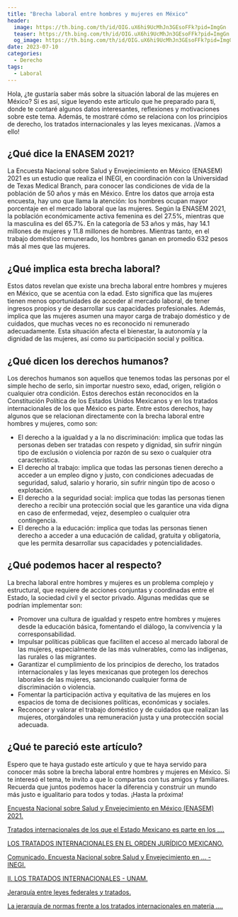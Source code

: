 ```yaml
---
title: "Brecha laboral entre hombres y mujeres en México"
header:
  image: https://th.bing.com/th/id/OIG.uX6hi9UcMhJn3GEsoFFk?pid=ImgGn
  teaser: https://th.bing.com/th/id/OIG.uX6hi9UcMhJn3GEsoFFk?pid=ImgGn
  og_image: https://th.bing.com/th/id/OIG.uX6hi9UcMhJn3GEsoFFk?pid=ImgGn
date: 2023-07-10
categories:
  - Derecho
tags:
  - Laboral
---
```


Hola, ¿te gustaría saber más sobre la situación laboral de las mujeres en México? Si es así, sigue leyendo este artículo que he preparado para ti, donde te contaré algunos datos interesantes, reflexiones y motivaciones sobre este tema. Además, te mostraré cómo se relaciona con los principios de derecho, los tratados internacionales y las leyes mexicanas. ¡Vamos a ello!

## ¿Qué dice la ENASEM 2021?

La Encuesta Nacional sobre Salud y Envejecimiento en México (ENASEM) 2021 es un estudio que realiza el INEGI, en coordinación con la Universidad de Texas Medical Branch, para conocer las condiciones de vida de la población de 50 años y más en México. Entre los datos que arroja esta encuesta, hay uno que llama la atención: los hombres ocupan mayor porcentaje en el mercado laboral que las mujeres. Según la ENASEM 2021, la población económicamente activa femenina es del 27.5%, mientras que la masculina es del 65.7%. En la categoría de 53 años y más, hay 14.1 millones de mujeres y 11.8 millones de hombres. Mientras tanto, en el trabajo doméstico remunerado, los hombres ganan en promedio 632 pesos más al mes que las mujeres.

## ¿Qué implica esta brecha laboral?

Estos datos revelan que existe una brecha laboral entre hombres y mujeres en México, que se acentúa con la edad. Esto significa que las mujeres tienen menos oportunidades de acceder al mercado laboral, de tener ingresos propios y de desarrollar sus capacidades profesionales. Además, implica que las mujeres asumen una mayor carga de trabajo doméstico y de cuidados, que muchas veces no es reconocido ni remunerado adecuadamente. Esta situación afecta el bienestar, la autonomía y la dignidad de las mujeres, así como su participación social y política.

## ¿Qué dicen los derechos humanos?

Los derechos humanos son aquellos que tenemos todas las personas por el simple hecho de serlo, sin importar nuestro sexo, edad, origen, religión o cualquier otra condición. Estos derechos están reconocidos en la Constitución Política de los Estados Unidos Mexicanos y en los tratados internacionales de los que México es parte. Entre estos derechos, hay algunos que se relacionan directamente con la brecha laboral entre hombres y mujeres, como son:

- El derecho a la igualdad y a la no discriminación: implica que todas las personas deben ser tratadas con respeto y dignidad, sin sufrir ningún tipo de exclusión o violencia por razón de su sexo o cualquier otra característica.
- El derecho al trabajo: implica que todas las personas tienen derecho a acceder a un empleo digno y justo, con condiciones adecuadas de seguridad, salud, salario y horario, sin sufrir ningún tipo de acoso o explotación.
- El derecho a la seguridad social: implica que todas las personas tienen derecho a recibir una protección social que les garantice una vida digna en caso de enfermedad, vejez, desempleo o cualquier otra contingencia.
- El derecho a la educación: implica que todas las personas tienen derecho a acceder a una educación de calidad, gratuita y obligatoria, que les permita desarrollar sus capacidades y potencialidades.

## ¿Qué podemos hacer al respecto?

La brecha laboral entre hombres y mujeres es un problema complejo y estructural, que requiere de acciones conjuntas y coordinadas entre el Estado, la sociedad civil y el sector privado. Algunas medidas que se podrían implementar son:

- Promover una cultura de igualdad y respeto entre hombres y mujeres desde la educación básica, fomentando el diálogo, la convivencia y la corresponsabilidad.
- Impulsar políticas públicas que faciliten el acceso al mercado laboral de las mujeres, especialmente de las más vulnerables, como las indígenas, las rurales o las migrantes.
- Garantizar el cumplimiento de los principios de derecho, los tratados internacionales y las leyes mexicanas que protegen los derechos laborales de las mujeres, sancionando cualquier forma de discriminación o violencia.
- Fomentar la participación activa y equitativa de las mujeres en los espacios de toma de decisiones políticas, económicas y sociales.
- Reconocer y valorar el trabajo doméstico y de cuidados que realizan las mujeres, otorgándoles una remuneración justa y una protección social adecuada.

## ¿Qué te pareció este artículo?

Espero que te haya gustado este artículo y que te haya servido para conocer más sobre la brecha laboral entre hombres y mujeres en México. Si te interesó el tema, te invito a que lo compartas con tus amigos y familiares. Recuerda que juntos podemos hacer la diferencia y construir un mundo más justo e igualitario para todos y todas. ¡Hasta la próxima!

[Encuesta Nacional sobre Salud y Envejecimiento en México (ENASEM) 2021. ](https://www.inegi.org.mx/programas/enasem/2021/)

[Tratados internacionales de los que el Estado Mexicano es parte en los .... ](https://www.scjn.gob.mx/tratados-internacionales/)

[LOS TRATADOS INTERNACIONALES EN EL ORDEN JURÍDICO MEXICANO. ](https://www.scjn.gob.mx/sites/default/files/cronicas_pleno_salas/documento/2016-11/cr_trat_int_0.pdf)

[Comunicado. Encuesta Nacional sobre Salud y Envejecimiento en ... - INEGI. ](https://www.inegi.org.mx/contenidos/saladeprensa/boletines/2023/ENASEM/ENASEM_21.pdf)

[II. LOS TRATADOS INTERNACIONALES - UNAM. ](https://archivos.juridicas.unam.mx/www/bjv/libros/6/2685/5.pdf)

[Jerarquía entre leyes federales y tratados. ](https://escuelajudicial.cjf.gob.mx/publicaciones/revista/8/8_9.pdf)

[La jerarquía de normas frente a los tratados internacionales en materia .... ](https://www.scjn.gob.mx/sites/default/files/transparencia/documentos/becarios/141carlos-alberto-araiza-arreygue.pdf)
